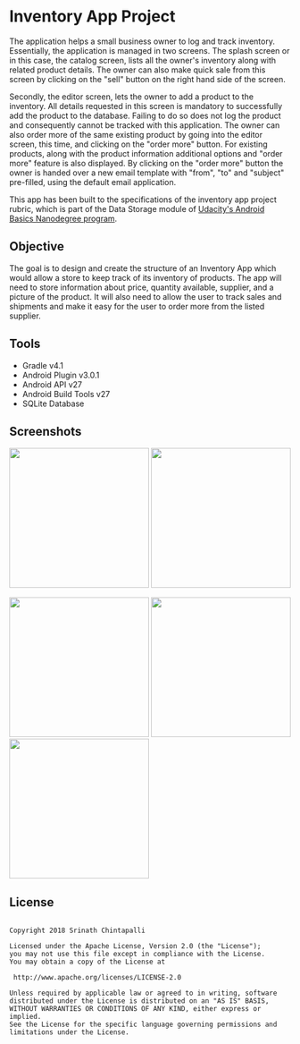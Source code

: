 Inventory App Project
======================

The application helps a small business owner to log and track inventory. Essentially, the application is managed in two screens.
The splash screen or in this case, the catalog screen, lists all the owner's inventory along with related product details. The 
owner can also make quick sale from this screen by clicking on the "sell" button on the right hand side of the screen.

Secondly, the editor screen, lets the owner to add a product to the inventory. All details requested in this screen is 
mandatory to successfully add the product to the database. Failing to do so does not log the product and consequently cannot be 
tracked with this application. The owner can also order more of the same existing product by going into the editor screen, this 
time, and clicking on the "order more" button. For existing products, along with the product information additional options and
"order more" feature is also displayed. By clicking on the "order more" button the owner is handed over a new email template 
with "from", "to" and "subject" pre-filled, using the default email application.

This app has been built to the specifications of the inventory app project rubric, which is part of the 
Data Storage module of [Udacity's Android Basics Nanodegree program](https://www.udacity.com/course/android-basics-nanodegree-by-google--nd803).

Objective
-----------

The goal is to design and create the structure of an Inventory App which would allow a store to keep track of its inventory of 
products. The app will need to store information about price, quantity available, supplier, and a picture of the product. It 
will also need to allow the user to track sales and shipments and make it easy for the user to order more from the listed 
supplier.

Tools
------

* Gradle v4.1
* Android Plugin v3.0.1
* Android API v27
* Android Build Tools v27
* SQLite Database

Screenshots
------------
<img src="https://raw.githubusercontent.com/SrChip15/android-inventory-app/master/splash_screen_blank.png"
width="250"/>
<img src="https://raw.githubusercontent.com/SrChip15/android-inventory-app/master/splash_screen_fill.png"
width="250"/>

<img src="https://raw.githubusercontent.com/SrChip15/android-inventory-app/master/edit_screen_blank.png"
width="250"/>
<img src="https://raw.githubusercontent.com/SrChip15/android-inventory-app/master/edit_screen_ex_prod.png"
width="250"/>
<img src="https://raw.githubusercontent.com/SrChip15/android-inventory-app/master/edit_screen_ex_prod_options.png"
width="250"/>

License
-------

```

Copyright 2018 Srinath Chintapalli

Licensed under the Apache License, Version 2.0 (the "License");
you may not use this file except in compliance with the License.
You may obtain a copy of the License at

 http://www.apache.org/licenses/LICENSE-2.0

Unless required by applicable law or agreed to in writing, software
distributed under the License is distributed on an "AS IS" BASIS,
WITHOUT WARRANTIES OR CONDITIONS OF ANY KIND, either express or implied.
See the License for the specific language governing permissions and
limitations under the License.

```
